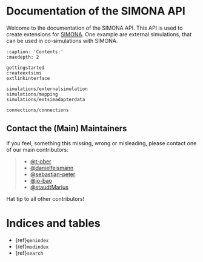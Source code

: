 # Documentation of the SIMONA API

Welcome to the documentation of the SIMONA API.
This API is used to create extensions for [SIMONA](https://github.com/ie3-institute/simona).
One example are external simulations, that can be used in co-simulations with SIMONA.


```{toctree}
:caption: 'Contents:'
:maxdepth: 2

gettingstarted
createextsims
extlinkinterface

simulations/externalsimulation
simulations/mapping
simulations/extsimadapterdata

connections/connections
```

## Contact the (Main) Maintainers

If you feel, something this missing, wrong or misleading, please contact one of our main contributors:

> - [@t-ober](https://github.com/t-ober)
> - [@danielfeismann](https://github.com/danielfeismann)
> - [@sebastian-peter](https://github.com/sebastian-peter)
> - [@jo-bao](https://github.com/jo-bao)
> - [@staudtMarius](https://github.com/staudtMarius)

Hat tip to all other contributors!

# Indices and tables

- {ref}`genindex`
- {ref}`modindex`
- {ref}`search`
